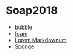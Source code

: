 # Soap2018

- [bubble](bubble.md)
- [foam](foam.md)
- [Lorem Markdownum](https://jaspervdj.be/lorem-markdownum/)
- [Sponge](sponge.md)
